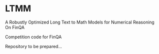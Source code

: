 # LTMM
A Robustly Optimized Long Text to Math Models for Numerical Reasoning On FinQA

Competition code for FinQA

Repository to be prepared...
